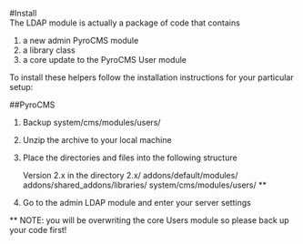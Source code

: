 #Install   
The LDAP module is actually a package of code that contains 

1. a new admin PyroCMS module 
2. a library class
3. a core update to the PyroCMS User module  
  
To install these helpers follow the installation instructions for your particular setup:

##PyroCMS  
1. Backup system/cms/modules/users/ 
2. Unzip the archive to your local machine
3. Place the directories and files into the following structure

	Version 2.x in the directory 2.x/
	  addons/default/modules/
	  addons/shared_addons/libraries/
	  system/cms/modules/users/  **
	
4. Go to the admin LDAP module and enter your server settings	
	
** NOTE: you will be overwriting the core Users module so please back up your code first!
	

	